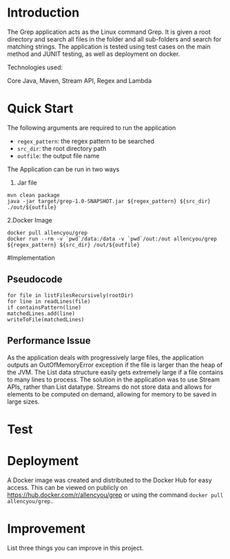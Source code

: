 # Introduction
The Grep application acts as the Linux command Grep. It is given a root directory and search 
all files in the folder and all sub-folders and search for matching strings. The application is tested 
using test cases on the main method and JUNIT testing, as well as deployment on docker. 

Technologies used:

Core Java, Maven, Stream API, Regex and Lambda


# Quick Start
The following arguments are required to run the application
* `regex_pattern`: the regex pattern to be searched
* `src_dir`: the root directory path
* `outfile`: the output file name

The Application can be run in two ways

1. Jar file
```
mvn clean package
java -jar target/grep-1.0-SNAPSHOT.jar ${regex_pattern} ${src_dir} ./out/${outfile}
```
2.Docker Image
```aidl
docker pull allencyou/grep
docker run --rm -v `pwd`/data:/data -v `pwd`/out:/out allencyou/grep ${regex_pattern} ${src_dir} /out/${outfile}
```

#Implementation

## Pseudocode
```matchedLines = []
for file in listFilesRecursively(rootDir)
for line in readLines(file)
if containsPattern(line)
matchedLines.add(line)
writeToFile(matchedLines)
``` 

## Performance Issue
As the application deals with progressively large files, the application outputs an OutOfMemoryError
exception if the file is larger than the heap of the JVM. The List data structure easily gets extremely
large if a file contains to many lines to process. The solution in the application was to use 
Stream APIs, rather than List datatype. Streams do not store data and allows for elements to be
computed on demand, allowing for memory to be saved in large sizes.

# Test


# Deployment
A Docker image was created and distributed to the Docker Hub for easy access. This can be viewed on publicly 
on https://hub.docker.com/r/allencyou/grep or using the command ``docker pull allencyou/grep.``


# Improvement
List three things you can improve in this project.